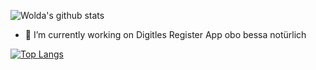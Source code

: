 ![Wolda's github stats](https://github-readme-stats.vercel.app/api?username=wolda-wolda&count_private=true&bg_color=30,e96443,904e95&title_color=fff&text_color=fff)
- 🔭 I’m currently working on Digitles Register App obo bessa notürlich

[![Top Langs](https://github-readme-stats.vercel.app/api/top-langs/?username=wolda-wolda&langs_count=8&bg_color=30,e96443,904e95&title_color=fff&text_color=fff)](https://github.com/anuraghazra/github-readme-stats)
<!--
**wolda-wolda/wolda-wolda** is a ✨ _special_ ✨ repository because its `README.md` (this file) appears on your GitHub profile.

Here are some ideas to get you started:

- 🔭 I’m currently working on ...
- 🌱 I’m currently learning ...
- 👯 I’m looking to collaborate on ...
- 🤔 I’m looking for help with ...
- 💬 Ask me about ...
- 📫 How to reach me: ...
- 😄 Pronouns: ...
- ⚡ Fun fact: ...
-->
